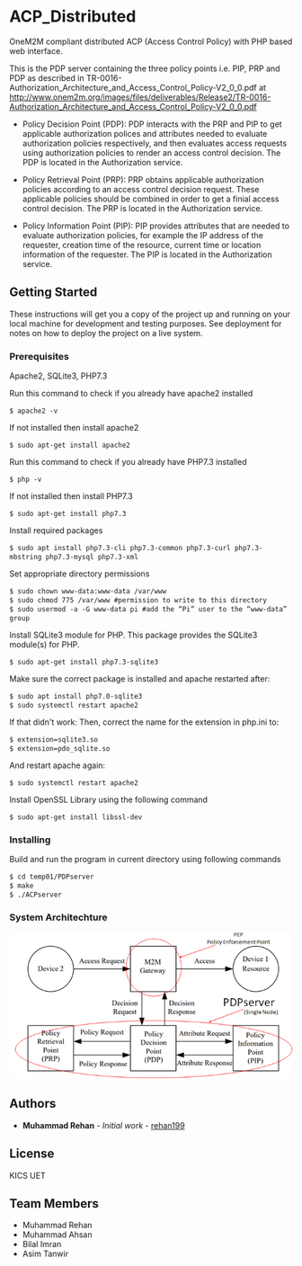 # ACP_Distributed
OneM2M compliant distributed ACP (Access Control Policy) with PHP based web interface.

This is the PDP server containing the three policy points i.e. PIP, PRP and PDP as described in TR-0016-Authorization_Architecture_and_Access_Control_Policy-V2_0_0.pdf at http://www.onem2m.org/images/files/deliverables/Release2/TR-0016-Authorization_Architecture_and_Access_Control_Policy-V2_0_0.pdf

- Policy Decision Point (PDP):
PDP interacts with the PRP and PIP to get applicable authorization polices and attributes needed to evaluate authorization policies respectively, and then evaluates access requests using authorization policies to render an access control decision. The PDP is located in the Authorization service.

- Policy Retrieval Point (PRP):
PRP obtains applicable authorization policies according to an access control decision request. These applicable policies should be combined in order to get a finial access control decision. The PRP is located in the Authorization service.

- Policy Information Point (PIP):
PIP provides attributes that are needed to evaluate authorization policies, for example the IP address of the requester, creation time of the resource, current time or location information of the requester. The PIP is located in the Authorization service.


## Getting Started

These instructions will get you a copy of the project up and running on your local machine for development and testing purposes. See deployment for notes on how to deploy the project on a live system.

### Prerequisites

Apache2, SQLite3, PHP7.3

Run this command to check if you already have apache2 installed
```
$ apache2 -v
```
If not installed then install apache2
```
$ sudo apt-get install apache2
```

Run this command to check if you already have PHP7.3 installed
```
$ php -v
```
If not installed then install PHP7.3
```
$ sudo apt-get install php7.3
```
Install required packages
```
$ sudo apt install php7.3-cli php7.3-common php7.3-curl php7.3-mbstring php7.3-mysql php7.3-xml
```
Set appropriate directory permissions
```
$ sudo chown www-data:www-data /var/www
$ sudo chmod 775 /var/www #permission to write to this directory
$ sudo usermod -a -G www-data pi #add the “Pi” user to the “www-data” group
```
Install SQLite3 module for PHP. This package provides the SQLite3 module(s) for PHP.
```
$ sudo apt-get install php7.3-sqlite3
```
Make sure the correct package is installed and apache restarted after:
```
$ sudo apt install php7.0-sqlite3
$ sudo systemctl restart apache2
```
If that didn't work:
Then, correct the name for the extension in php.ini to:
```
$ extension=sqlite3.so
$ extension=pdo_sqlite.so
```
And restart apache again:
```
$ sudo systemctl restart apache2
```
Install OpenSSL Library using the following command
```
$ sudo apt-get install libssl-dev
```

### Installing

Build and run the program in current directory using following commands 

```
$ cd temp01/PDPserver
$ make
$ ./ACPserver
``` 


### System Architechture

![Alt text](SystemArchitechture.jpg?raw=true "System Architechture")

## Authors

* **Muhammad Rehan** - *Initial work* - [rehan199](https://github.com/rehan199)

## License

KICS UET

## Team Members
- Muhammad Rehan
- Muhammad Ahsan
- Bilal Imran
- Asim Tanwir
